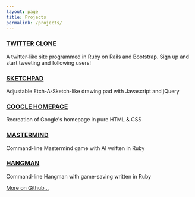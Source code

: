 ```yaml
---
layout: page
title: Projects
permalink: /projects/
---
```


### [TWITTER CLONE](http://aqueous-citadel-47985.herokuapp.com/)
A twitter-like site programmed in Ruby on Rails and Bootstrap. Sign up and start tweeting and following users!

### [SKETCHPAD](http://htmlpreview.github.io/?https://github.com/lisa-lin/etch-a-sketch/blob/master/index.html)
Adjustable Etch-A-Sketch-like drawing pad with Javascript and jQuery

### [GOOGLE HOMEPAGE](https://htmlpreview.github.io/?https://github.com/lisa-lin/google-homepage/blob/master/index.html#)
Recreation of Google's homepage in pure HTML & CSS

### [MASTERMIND](https://github.com/lisa-lin/mastermind)
Command-line Mastermind game with AI written in Ruby

### [HANGMAN](https://github.com/lisa-lin/hangman)
Command-line Hangman with game-saving written in Ruby

[More on Github...](https://github.com/lisa-lin)
